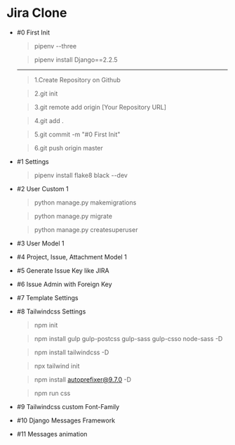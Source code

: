 # Jira Clone

- #0 First Init

  > pipenv --three

  > pipenv install Django==2.2.5

  ***

  > 1.Create Repository on Github

  > 2.git init

  > 3.git remote add origin [Your Repository URL]

  > 4.git add .

  > 5.git commit -m "#0 First Init"

  > 6.git push origin master

- #1 Settings

  > pipenv install flake8 black --dev

- #2 User Custom 1

  > python manage.py makemigrations

  > python manage.py migrate

  > python manage.py createsuperuser

- #3 User Model 1

- #4 Project, Issue, Attachment Model 1

- #5 Generate Issue Key like JIRA

- #6 Issue Admin with Foreign Key

- #7 Template Settings

- #8 Tailwindcss Settings

  > npm init

  > npm install gulp gulp-postcss gulp-sass gulp-csso node-sass -D

  > npm install tailwindcss -D

  > npx tailwind init

  > npm install autoprefixer@9.7.0 -D

  > npm run css

- #9 Tailwindcss custom Font-Family

- #10 Django Messages Framework

- #11 Messages animation
